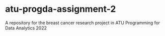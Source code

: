 # atu-progda-assignment-2
A repository for the breast cancer research project in ATU Programming for Data Analytics 2022 
